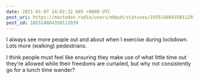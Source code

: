 ```yaml
---
date: 2021-01-07 14:02:22.685 +0000 UTC
post_uri: https://mastodon.radio/users/m0puh/statuses/105514804350112939
post_id: 105514804350112939
---
```

I always see more people out and about when I exercise during lockdown. Lots more (walking) pedestrians.

I think people must feel like ensuring they make use of what little time out they're allowed while their freedoms are curtailed, but why not consistently go for a lunch time wander?


